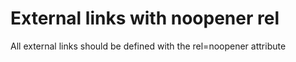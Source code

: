 # External links with noopener rel

All external links should be defined with the rel=noopener attribute
